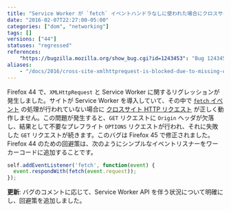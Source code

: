 ```yaml
---
title: "Service Worker が `fetch` イベントハンドラなしに使われた場合にクロスサイト `XMLHttpRequest` がブロックされてしまいます"
date: "2016-02-07T22:27:00-05:00"
categories: ["dom", "networking"]
tags: []
versions: ["44"]
statuses: "regressed"
references:
    "https://bugzilla.mozilla.org/show_bug.cgi?id=1243453": "Bug 1243453 - Missing Origin header in Cross Origin Request resulting in Cross-Origin Request Blocked"
aliases:
    - "/docs/2016/cross-site-xmlhttprequest-is-blocked-due-to-missing-origin-header/"
---
```

Firefox 44 で、`XMLHttpRequest` と Service Worker に関するリグレッションが発生しました。サイトが Service Worker を導入していて、その中で [`fetch` イベント](https://developer.mozilla.org/ja/docs/Web/API/FetchEvent) の処理が行われていない場合に [クロスサイト HTTP リクエスト](https://developer.mozilla.org/ja/docs/Web/HTTP/Access_control_CORS) が正しく動作しません。この問題が発生すると、`GET` リクエストに `Origin` ヘッダが欠落し、結果として不要なプレフライト `OPTIONS` リクエストが行われ、それに失敗した `GET` リクエストが続きます。このバグは Firefox 45 で修正されました。Firefox 44 のための回避策は、次のようにシンプルなイベントリスナーをワーカーコードに追加することです。

```js
self.addEventListener('fetch', function(event) {
  event.respondWith(fetch(event.request));
});
```

**更新**: バグのコメントに応じて、Service Worker API を伴う状況について明確にし、回避策を追加しました。
